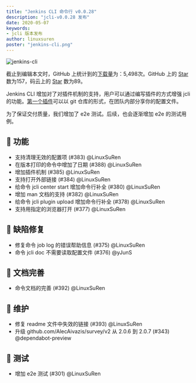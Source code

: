 ```yaml
---
title: "Jenkins CLI 命令行 v0.0.28"
description: "jcli-v0.0.28 发布"
date: 2020-05-07
keywords:
- jcli 版本发布
author: linuxsuren
poster: "jenkins-cli.png"
---
```


![jenkins-cli](jenkins-cli.png)

截止到编辑本文时，GitHub 上统计到的[下载量](jcli-download)为：5,498次。GitHub 上的 [Star](github-star) 数为157，码云上的 [Star](gitee-star) 数为89。

Jenkins CLI 增加对了对插件机制的支持，用户可以通过编写插件的方式增强 jcli 的功能。[第一个插件](https://github.com/jenkins-zh/jcli-account-plugin)可以以 git 仓库的形式，在团队内部分享你的配置文件。

为了保证交付质量，我们增加了 e2e 测试。后续，也会逐渐增加 e2e 的测试用例。

## 🚀 功能

* 支持清理无效的配置项 (#383) @LinuxSuRen
* 在版本打印的命令中增加了日期 (#388) @LinuxSuRen
* 增加插件机制 (#385) @LinuxSuRen
* 支持打开外部链接 (#384) @LinuxSuRen
* 给命令 jcli center start 增加命令行补全 (#380) @LinuxSuRen
* 增加 man 文档的支持 (#382) @LinuxSuRen
* 给命令 jcli plugin upload 增加命令行补全 (#378) @LinuxSuRen
* 支持用指定的浏览器打开 (#377) @LinuxSuRen

## 🐛 缺陷修复

* 修复命令 job log 的错误帮助信息 (#375) @LinuxSuRen
* 命令 jcli doc 不需要读取配置文件 (#376) @yJunS

## 📝 文档完善

* 命令文档的完善 (#392) @LinuxSuRen

## 👻 维护

* 修复 readme 文件中失效的链接 (#393) @LinuxSuRen
* 升级 github.com/AlecAivazis/survey/v2 从 2.0.6 到 2.0.7 (#343) @dependabot-preview

## 🚦 测试

* 增加 e2e 测试 (#301) @LinuxSuRen

[jcli-download]: http://somsubhra.com/github-release-stats/?username=jenkins-zh&repository=jenkins-cli
[github-star]: https://github.com/jenkins-zh/jenkins-cli/stargazers
[gitee-star]: https://gitee.com/jenkins-zh/jenkins-cli/stargazers
